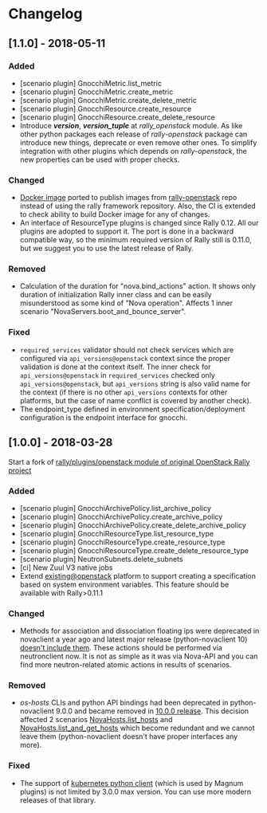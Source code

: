 # Changelog

<!-- Changelogs are for humans, not machines. The end users of Rally project are
human beings who care about what's is changing, why and how it affects them.
Please leave these notes as much as possible human oriented. -->

<!-- Each release can use the next sections:
- **Added** for new features.
- **Changed** for changes in existing functionality.
- **Deprecated** for soon-to-be removed features/plugins.
- **Removed** for now removed features/plugins.
- **Fixed** for any bug fixes. -->

<!-- Release notes for existing releases are MUTABLE! If there is something that
was missed or can be improved, feel free to change it! -->

## [1.1.0] - 2018-05-11

### Added

- [scenario plugin] GnocchiMetric.list_metric
- [scenario plugin] GnocchiMetric.create_metric
- [scenario plugin] GnocchiMetric.create_delete_metric
- [scenario plugin] GnocchiResource.create_resource
- [scenario plugin] GnocchiResource.create_delete_resource
- Introduce *__version__*, *__version_tuple__* at *rally_openstack* module.
  As like other python packages each release of *rally-openstack* package can
  introduce new things, deprecate or even remove other ones. To simplify
  integration with other plugins which depends on *rally-openstack*, the new
  properties can be used with proper checks.

### Changed

- [Docker image](https://hub.docker.com/r/xrally/xrally-openstack) ported
  to publish images from [rally-openstack](https://github.com/openstack/rally-openstack) repo instead of using the
  rally framework repository.
  Also, the CI is extended to check ability to build Docker image for any of
  changes.
- An interface of ResourceType plugins is changed since Rally 0.12. All our
  plugins are adopted to support it.
  The port is done in a backward compatible way, so the minimum required
  version of Rally still is 0.11.0, but we suggest you to use the latest
  release of Rally.

### Removed

- Calculation of the duration for "nova.bind_actions" action. It shows
  only duration of initialization Rally inner class and can be easily
  misunderstood as some kind of "Nova operation".
  Affects 1 inner scenario "NovaServers.boot_and_bounce_server".

### Fixed

- `required_services` validator should not check services which are
  configured via `api_versions@openstack` context since the proper validation
  is done at the context itself.
  The inner check for `api_versions@openstack` in `required_services`
  checked only `api_versions@openstack`, but `api_versions` string is also
  valid name for the context (if there is no other `api_versions` contexts
  for other platforms, but the case of name conflict is covered by another
  check).
- The endpoint_type defined in environment specification/deployment
  configuration is the endpoint interface for gnocchi.

## [1.0.0] - 2018-03-28

Start a fork of [rally/plugins/openstack module of original OpenStack Rally
project](https://github.com/openstack/rally/tree/0.11.1/rally/plugins/openstack)

### Added

- [scenario plugin] GnocchiArchivePolicy.list_archive_policy
- [scenario plugin] GnocchiArchivePolicy.create_archive_policy
- [scenario plugin] GnocchiArchivePolicy.create_delete_archive_policy
- [scenario plugin] GnocchiResourceType.list_resource_type
- [scenario plugin] GnocchiResourceType.create_resource_type
- [scenario plugin] GnocchiResourceType.create_delete_resource_type
- [scenario plugin] NeutronSubnets.delete_subnets
- [ci] New Zuul V3 native jobs
- Extend <existing@openstack> platform to support creating a specification based
  on system environment variables. This feature should be available with
  Rally>0.11.1

### Changed

- Methods for association and dissociation floating ips  were deprecated in
  novaclient a year ago and latest major release (python-novaclient 10)
  [doesn't include them](https://github.com/openstack/python-novaclient/blob/10.0.0/releasenotes/notes/remove-virt-interfaces-add-rm-fixed-floating-398c905d9c91cca8.yaml).
  These actions should be performed via neutronclient now. It is not as simple
  as it was via Nova-API and you can find more neutron-related atomic actions
  in results of scenarios.

### Removed

- *os-hosts* CLIs and python API bindings had been deprecated in
  python-novaclient 9.0.0 and became removed in [10.0.0 release](https://github.com/openstack/python-novaclient/blob/10.0.0/releasenotes/notes/remove-hosts-d08855550c40b9c6.yaml).
  This decision affected 2 scenarios [NovaHosts.list_hosts](https://rally.readthedocs.io/en/0.11.1/plugins/plugin_reference.html#novahosts-list-hosts-scenario)
  and [NovaHosts.list_and_get_hosts](https://rally.readthedocs.io/en/0.11.1/plugins/plugin_reference.html#novahosts-list-and-get-hosts-scenario)
  which become redundant and we cannot leave them (python-novaclient doesn't
  have proper interfaces any more).

### Fixed

- The support of [kubernetes python client](https://pypi.python.org/pypi/kubernetes) (which is used by Magnum plugins)
  is not limited by 3.0.0 max version. You can use more modern releases of that
  library.